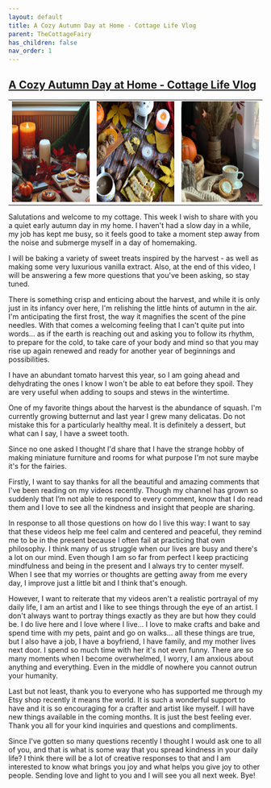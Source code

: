 ```yaml
---
layout: default
title: A Cozy Autumn Day at Home - Cottage Life Vlog
parent: TheCottageFairy
has_children: false
nav_order: 1
---
```


## [A Cozy Autumn Day at Home - Cottage Life Vlog](https://www.youtube.com/watch?v=yGLrEH_fN6E)

<div>
<table align="center">
	<tr>
		<td align="center">
			<img src="../../posters/A_Cozy_Autumn_Day_at_Home_-_Cottage_Life_Vlog-[yGLrEH_fN6E]/generated_00.png" height="200" width="200"/>
		</td>
		<td align="center">
			<img src="../../posters/A_Cozy_Autumn_Day_at_Home_-_Cottage_Life_Vlog-[yGLrEH_fN6E]/generated_01.png" height="200" width="200"/>
		</td>
		<td align="center">
			<img src="../../posters/A_Cozy_Autumn_Day_at_Home_-_Cottage_Life_Vlog-[yGLrEH_fN6E]/generated_02.png" height="200" width="200"/>
		</td>
	</tr>
</table>
</div>

Salutations and welcome to my cottage. This week I wish to share with you a quiet early autumn day in my home. I haven't had a slow day in a while, my job has kept me busy, so it feels good to take a moment step away from the noise and submerge myself in a day of homemaking.

I will be baking a variety of sweet treats inspired by the harvest - as well as making some very luxurious vanilla extract. Also, at the end of this video, I will be answering a few more questions that you've been asking, so stay tuned.

There is something crisp and enticing about the harvest, and while it is only just in its infancy over here, I'm relishing the little hints of autumn in the air. I'm anticipating the first frost, the way it magnifies the scent of the pine needles. With that comes a welcoming feeling that I can't quite put into words... as if the earth is reaching out and asking you to follow its rhythm, to prepare for the cold, to take care of your body and mind so that you may rise up again renewed and ready for another year of beginnings and possibilities.

I have an abundant tomato harvest this year, so I am going ahead and dehydrating the ones I know I won't be able to eat before they spoil. They are very useful when adding to soups and stews in the wintertime.

One of my favorite things about the harvest is the abundance of squash. I'm currently growing butternut and last year I grew many delicatas. Do not mistake this for a particularly healthy meal. It is definitely a dessert, but what can I say, I have a sweet tooth.

Since no one asked I thought I'd share that I have the strange hobby of making miniature furniture and rooms for what purpose I'm not sure maybe it's for the fairies.

Firstly, I want to say thanks for all the beautiful and amazing comments that I've been reading on my videos recently. Though my channel has grown so suddenly that I’m not able to respond to every comment, know that I do read them and I love to see all the kindness and insight that people are sharing.

In response to all those questions on how do I live this way: I want to say that these videos help me feel calm and centered and peaceful, they remind me to be in the present because I often fail at practicing that own philosophy. I think many of us struggle when our lives are busy and there's a lot on our mind. Even though I am so far from perfect I keep practicing mindfulness and being in the present and I always try to center myself. When I see that my worries or thoughts are getting away from me every day, I improve just a little bit and I think that's enough.

However, I want to reiterate that my videos aren't a realistic portrayal of my daily life, I am an artist and I like to see things through the eye of an artist. I don't always want to portray things exactly as they are but how they could be. I do live here and I love where I live... I love to make crafts and bake and spend time with my pets, paint and go on walks... all these things are true, but I also have a job, I have a boyfriend, I have family, and my mother lives next door. I spend so much time with her it's not even funny. There are so many moments when I become overwhelmed, I worry, I am anxious about anything and everything. Even in the middle of nowhere you cannot outrun your humanity.

Last but not least, thank you to everyone who has supported me through my Etsy shop recently it means the world. It is such a wonderful support to have and it is so encouraging for a crafter and artist like myself. I will have new things available in the coming months. It is just the best feeling ever. Thank you all for your kind inquiries and questions and compliments.

Since I've gotten so many questions recently I thought I would ask one to all of you, and that is what is some way that you spread kindness in your daily life? I think there will be a lot of creative responses to that and I am interested to know what brings you joy and what helps you give joy to other people. Sending love and light to you and I will see you all next week. Bye!